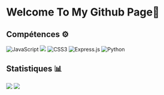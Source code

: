 # Welcome To My Github Page👋

## Compétences ⚙️

<p align=left>
<img src="https://img.shields.io/badge/javascript-%23323330.svg?style=for-the-badge&amp;logo=javascript&amp;logoColor=%23F7DF1E" alt="JavaScript">
<img src="https://ziadoua.github.io/m3-Markdown-Badges/badges/HTML/html1.svg">
<img src="https://img.shields.io/badge/css3-%231572B6.svg?style=for-the-badge&amp;logo=css3&amp;logoColor=white" alt="CSS3">
<img src="https://img.shields.io/badge/express.js-%23404d59.svg?style=for-the-badge&amp;logo=express&amp;logoColor=%2361DAFB" alt="Express.js">
<img src="https://img.shields.io/badge/python-3670A0?style=for-the-badge&amp;logo=python&amp;logoColor=ffdd54" alt="Python">
</p>

## Statistiques 📊

<p align=left>
<img src="https://komarev.com/ghpvc/?username=ValentinLvrr&amp;color=blue&amp;style=for-the-badge">
<img src="https://img.shields.io/github/stars/ValentinLvrr?style=for-the-badge&amp;?affiliations=OWNER%2CCOLLABORATOR">
</p>
